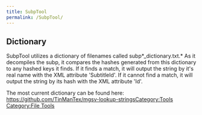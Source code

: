 ```yaml
---
title: SubpTool
permalink: /SubpTool/
---
```


## Dictionary

SubpTool utilizes a dictionary of filenames called
subp*_dictionary.txt.* As it decompiles the subp, it compares the
hashes generated from this dictionary to any hashed keys it finds. If it
finds a match, it will output the string by it's real name with the XML
attribute 'SubtitleId'. If it cannot find a match, it will output the
string by its hash with the XML attribute 'Id'.

The most current dictionary can be found here:
<https://github.com/TinManTex/mgsv-lookup-strings>[Category:Tools](/Category:Tools "wikilink")
[Category:File Tools](/Category:File_Tools "wikilink")